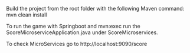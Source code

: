 Build the project from the root folder with the following Maven command: mvn clean install

To run the game with Springboot and mvn:exec run the ScoreMicroserviceApplication.java under ScoreMicroservices.

To check MicroServices go to http://localhost:9090/score